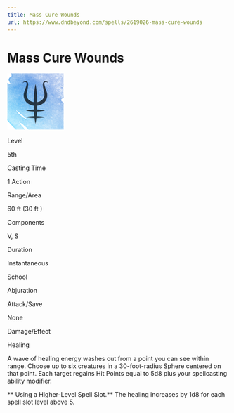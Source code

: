 ```yaml
---
title: Mass Cure Wounds
url: https://www.dndbeyond.com/spells/2619026-mass-cure-wounds
---
```


# Mass Cure Wounds

![Mass Cure Wounds](mass-cure-wounds.png)

Level

5th

Casting Time

1 Action

Range/Area

60 ft
(30 ft )

Components

V, S

Duration

Instantaneous

School

Abjuration

Attack/Save

None

Damage/Effect

Healing

A wave of healing energy washes out from a point you can see within range. Choose up to six creatures in a 30-foot-radius Sphere centered on that point. Each target regains Hit Points equal to 5d8 plus your spellcasting ability modifier.

** Using a Higher-Level Spell Slot.** The healing increases by 1d8 for each spell slot level above 5.